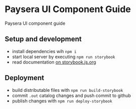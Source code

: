 # Paysera UI Component Guide
Paysera UI component guide

## Setup and development
- install dependencies wih `npm i`
- start local server by executing `npm run storybook`
- read documentation [on storybook.js.org](https://storybook.js.org/)

## Deployment
- build distributable files with `npm run build-storybook`
- commit `.out` catalog changes and push commit to github
- publish changes with `npm run deploy-storybook`
